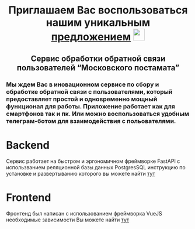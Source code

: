 <h1 align="center">Приглашаем Вас воспользоваться нашим уникальным <a href="http://178.170.196.251:8080/#/" target="_blank">предложением</a> 
<img src="https://github.com/blackcater/blackcater/raw/main/images/Hi.gif" height="32"/></h1>


<h2 align="center">Сервис обработки обратной связи пользователей 
“Московского постамата”</h2>

### Мы ждем Вас в иновационном сервисе по сбору и обработке обратной связи с пользователями, который предоставляет простой и одновременно мощный функционал для работы. Приложение работает как для смартфонов так и пк. Или можно воспользоваться удобным телеграм-ботом для взаимодействия с польователями.


# Backend 
Сервис работает на быстром и эргономичном фреймворке FastAPI с использванием реляционной базы данных PostgresSQL
инструкцию по установке и развертыванию которого вы можете найти [тут](https://github.com/)


# Frontend
Фронтенд был написан с использованием фреймворка VueJS необходимые зависимости Вы можете найти [тут](https://github.com/K-Team-Coders/Collaboration/blob/main/frontend/README.md)
